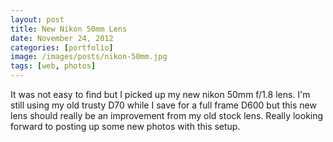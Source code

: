 ```yaml
---
layout: post
title: New Nikon 50mm Lens
date: November 24, 2012
categories: [portfolio]
image: /images/posts/nikon-50mm.jpg
tags: [web, photos]
--- 
```


It was not easy to find but I picked up my new nikon 50mm f/1.8 lens. I'm still using my old trusty D70 while I save for a full frame D600 but this new lens should really be an improvement from my old stock lens. Really looking forward to posting up some new photos with this setup. 


